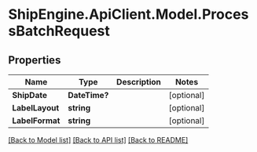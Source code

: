 # ShipEngine.ApiClient.Model.ProcessBatchRequest
## Properties

Name | Type | Description | Notes
------------ | ------------- | ------------- | -------------
**ShipDate** | **DateTime?** |  | [optional] 
**LabelLayout** | **string** |  | [optional] 
**LabelFormat** | **string** |  | [optional] 

[[Back to Model list]](../README.md#documentation-for-models) [[Back to API list]](../README.md#documentation-for-api-endpoints) [[Back to README]](../README.md)

